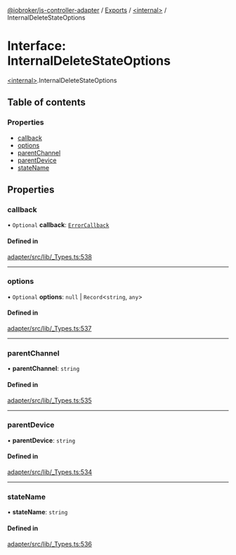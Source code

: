[@iobroker/js-controller-adapter](../README.md) / [Exports](../modules.md) / [\<internal\>](../modules/internal_.md) / InternalDeleteStateOptions

# Interface: InternalDeleteStateOptions

[\<internal\>](../modules/internal_.md).InternalDeleteStateOptions

## Table of contents

### Properties

- [callback](internal_.InternalDeleteStateOptions.md#callback)
- [options](internal_.InternalDeleteStateOptions.md#options)
- [parentChannel](internal_.InternalDeleteStateOptions.md#parentchannel)
- [parentDevice](internal_.InternalDeleteStateOptions.md#parentdevice)
- [stateName](internal_.InternalDeleteStateOptions.md#statename)

## Properties

### callback

• `Optional` **callback**: [`ErrorCallback`](../modules/internal_.md#errorcallback)

#### Defined in

[adapter/src/lib/_Types.ts:538](https://github.com/ioBroker/ioBroker.js-controller/blob/610f8794837c90e96c314dec3a8f4af930e84d94/packages/adapter/src/lib/_Types.ts#L538)

___

### options

• `Optional` **options**: ``null`` \| `Record`\<`string`, `any`\>

#### Defined in

[adapter/src/lib/_Types.ts:537](https://github.com/ioBroker/ioBroker.js-controller/blob/610f8794837c90e96c314dec3a8f4af930e84d94/packages/adapter/src/lib/_Types.ts#L537)

___

### parentChannel

• **parentChannel**: `string`

#### Defined in

[adapter/src/lib/_Types.ts:535](https://github.com/ioBroker/ioBroker.js-controller/blob/610f8794837c90e96c314dec3a8f4af930e84d94/packages/adapter/src/lib/_Types.ts#L535)

___

### parentDevice

• **parentDevice**: `string`

#### Defined in

[adapter/src/lib/_Types.ts:534](https://github.com/ioBroker/ioBroker.js-controller/blob/610f8794837c90e96c314dec3a8f4af930e84d94/packages/adapter/src/lib/_Types.ts#L534)

___

### stateName

• **stateName**: `string`

#### Defined in

[adapter/src/lib/_Types.ts:536](https://github.com/ioBroker/ioBroker.js-controller/blob/610f8794837c90e96c314dec3a8f4af930e84d94/packages/adapter/src/lib/_Types.ts#L536)
